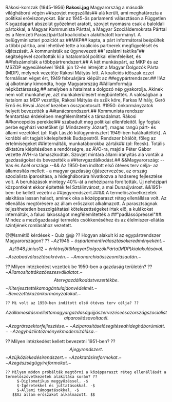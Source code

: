 Rákosi-korszak (1945-1956)
**Rakosi.jpg**
Magyarország a második világháború végén ##szovjet megszállás## alá került, ami meghatározta a politikai erőviszonyokat. Bár az 1945-ös parlamenti választáson a Független Kisgazdapárt abszolút győzelmet aratott, szovjet nyomásra csak a baloldali pártokkal, a Magyar Kommunista Párttal, a Magyar Szociáldemokrata Párttal és a Nemzeti Parasztpárttal koalícióban alakíthatott kormányt. A belügyminiszteri pozíciót az ##MKP## kapta, a párt informátorai beépültek a többi pártba, ami lehetővé tette a koalíciós partnerek megfigyelését és kijátszását. A kommunisták az úgynevezett ##"szalámi taktika"## segítségével szorították ki a hatalomból politikai ellenfeleiket, és ##felszámolták a többpártrendszert.## 
A két munkáspárt, az MKP és az MSZDP egyesülésével 1948. jún 12-én létrejött a Magyar Dolgozók Párta (MDP), melynek vezetője Rákosi Mátyás lett.
A koalíciós időszak ezzel formálisan véget ért, 1949 februárjára kiépült az ##egypártrendszer.##
!!Az új alkotmány kimondta, hogy Magyarország ##államformája népköztársaság,## amelyben a hatalmat a dolgozó nép gyakorolja.
Akinek nem volt munkahelye, azt munkakerülésért megbüntették.
A valóságban a hatalom az MDP vezetője, Rákosi Mátyás és szűk köre, Farkas Mihály, Gerő Ernő és Révai József kezében összpontosult. 
!!1950: önkormányzatok helyett bevezették a ##tanácsrendszert.##
Kommunista rendszer fenntartása érdekében megfélemlítették a társadalmat. Rákosi ##koncepciós perekkel## szabadult meg politikai ellenfeleitől. 
Így fogtak perbe egyházi vezetőket (pl Mindszenty József), magas rangú párt- és állami vezetőket (pl: Rajk László külügyminisztert 1949-ben halálraítélték).
A korábbi elit tagjait kitelepítették Budapestről. Rendszer bírálóit, főleg az értelmiségeket ##internálták, munkatáborokba zárták## (pl: Recsk).
Totális diktatúra kiépítésében a rendőrségre, az ÁVO-ra, majd a Péter Gábor vezette ÁVH-ra támaszkodtak.
Szovjet mintára állami irányítás alá vonták a gazdaságokat és bevezették a ##tervgazdálkodást.##
&&Magyarország: --Vas és Acél országa.--&&
Az 1950-ben indított első ötéves terv célja- az államosítás mellett - a magyar gazdaság újjászervezése, az ország szocialista iparosítása, a hidegháborúra hivatkozva a hadsereg fejlesztése volt. A beruházások mintegy 40%-át a nehéziparra fordították. 
Új nehézipari központként ekkor építették fel Sztálinvárost, a mai Dunaújvárost.
&&1951-ben: be kellett vezetni a ##jegyrendszert.##&&
A termelőszövetkezetek alakítása lassan haladt, aminek oka a középparaszt réteg ellenállása volt. Az ellenállás megtörésére az állam erőszakot alkalmazott.
A parasztságnak teljesíthetetlen beszolgáltatási kötelezettségeket írtak elő, a kulákokat internálták, a falusi lakosságot megfélemlítették a ##"padlássöpréssel"##. Mindez a mezőgazdasági termelés csökkenéséhez és az élelmiszer-ellátás szintjének romlásához vezetett.

@@Ismétlő kérdések - Quiz @@
    ?? Hogyan alakult ki az egypártrendszer Magyarországon? ??
        $- Az 1945-ös parlamenti választások eredményeként. -$
       $$Az 1948. június 12-én létrejött Magyar Dolgozók Párta (MDP) kialakulásával. $$
        $- A szabad választások révén. -$
        $- A monarchia összeomlása után. -$

   ?? Milyen intézkedést vezettek be 1950-ben a gazdaság területén? ??
         $-Államosították az összes vállalatot. -$
     $$A tervgazdálkodást vezették be. $$
         $-Kiterjesztették a magántulajdon védelmét. -$
         $-Bevezették az önkormányzatokat. -$ 

    ?? Mi volt az 1950-ben indított első ötéves terv célja? ??
   $$ Az államosítás mellett a magyar gazdaság újjászervezése és az ország szocialista iparosítása volt a cél.  $$
         $-Az agrárszektor fejlesztése. -$
         $-Az iparosítás elősegítése a hidegháború miatt. -$
         $-Az egyházi intézmények modernizálása. -$

  ??  Milyen intézkedést kellett bevezetni 1951-ben? ??
    $$A jegyrendszert. $$
         $-Az új közlekedési rendszert. -$
         $-Az oktatási reformokat. -$
         $-Az egészségügyi reformokat. -$

    ?? Milyen módon próbálták megtörni a középparaszt réteg ellenállását a termelőszövetkezetek alakítása során? ?? 
         $-Diplomatikus meggyőzéssel. -$
         $-Ígéretekkel és juttatásokkal. -$
         $-Állami támogatásokkal. -$
       $$Az állam erőszakot alkalmazott. $$